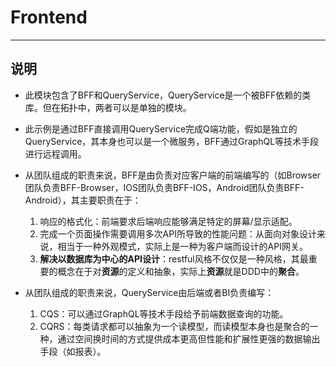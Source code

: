 # Frontend

---

## 说明

* 此模块包含了BFF和QueryService，QueryService是一个被BFF依赖的类库。但在拓扑中，两者可以是单独的模块。
* 此示例是通过BFF直接调用QueryService完成Q端功能，假如是独立的QueryService，其本身也可以是一个微服务，BFF通过GraphQL等技术手段进行远程调用。
* 从团队组成的职责来说，BFF是由负责对应客户端的前端编写的（如Browser团队负责BFF-Browser，IOS团队负责BFF-IOS，Android团队负责BFF-Android），其主要职责在于：

  1. 响应的格式化：前端要求后端响应能够满足特定的屏幕/显示适配。
  2. 完成一个页面操作需要调用多次API所导致的性能问题：从面向对象设计来说，相当于一种外观模式，实际上是一种为客户端而设计的API网关。
  3. **解决以数据库为中心的API设计**：restful风格不仅仅是一种风格，其最重要的概念在于对**资源**的定义和抽象，实际上**资源**就是DDD中的**聚合**。
* 从团队组成的职责来说，QueryService由后端或者BI负责编写：

  1. CQS：可以通过GraphQL等技术手段给予前端数据查询的功能。
  2. CQRS：每类请求都可以抽象为一个读模型，而读模型本身也是聚合的一种，通过空间换时间的方式提供成本更高但性能和扩展性更强的数据输出手段（如报表）。
